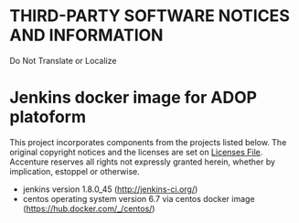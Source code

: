 # THIRD-PARTY SOFTWARE NOTICES AND INFORMATION
Do Not Translate or Localize

# Jenkins docker image for ADOP platoform
This project incorporates components from the projects listed below. The original copyright notices and the licenses are set on [Licenses File](LICENCES.md). Accenture reserves all rights not expressly granted herein, whether by implication, estoppel or otherwise.

- jenkins version 1.8.0_45 (http://jenkins-ci.org/)
- centos operating system version 6.7 via centos docker image (https://hub.docker.com/_/centos/)
